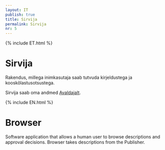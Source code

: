 ```yaml
---
layout: IT
publish: true
title: Sirvija
permalink: Sirvija
nr: 5
---
```


{% include ET.html %}

# Sirvija

Rakendus, millega inimkasutaja saab tutvuda kirjeldustega ja kooskõlastusotsustega. 

Sirvija saab oma andmed [Avaldajalt](Avaldaja).

{% include EN.html %}

# Browser

Software application that allows a human user to browse descriptions and approval decisions. Browser takes descriptions from the Publisher. 

